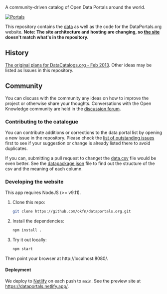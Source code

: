 A community-driven catalog of Open Data Portals around the world.

[![Portals](https://github.com/okfn/dataportals.org/actions/workflows/frictionless.yaml/badge.svg)](https://repository.frictionlessdata.io/pages/dashboard.html?user=okfn&repo=dataportals.org&flow=portals)

This repository contains the [data](data/README.md) as well as the code
for the DataPortals.org website. **Note: The site architecture and hosting are changing, so [the site](https://dataportals.org) doesn't match what's in the repository.**

## History

[The original plans for DataCatalogs.org - Feb 2013](https://docs.google.com/a/okfn.org/document/d/1MP1eaxUPir9msLt4rRwYqdupE3-qeLZAqFXRiXuvwkA/edit).
Other ideas may be listed as Issues in this repository.

## Community

You can discuss with the community any ideas on how to improve the
project or otherwise share your thoughts. Conversations with the Open
Knowledge community are held in the
[discussion forum](https://discuss.okfn.org/c/open-knowledge-labs/dataportals).

### Contributing to the catalogue

You can contribute additions or corrections to the data portal list by
opening a new issue in the repository. Please check the
[list of outstanding issues](https://github.com/okfn/dataportals.org/issues)
first to see if your suggestion or change is already listed there to
avoid duplicates.

If you can, submitting a pull request to changet the
[data.csv](https://github.com/okfn/dataportals.org/blob/main/data/portals.csv)
file would be even better. See the
[datapackage.json](https://github.com/okfn/dataportals.org/blob/main/data/datapackage.json)
file to find out the structure of the csv and the meaning of each column.

### Developing the website

This app requires NodeJS (>= v9.11).

1. Clone this repo:

   ```bash
   git clone https://github.com/okfn/dataportals.org.git
   ```

2. Install the dependencies:

   ```bash
   npm install .
   ```

3. Try it out locally:

   ```bash
   npm start
   ```

Then point your browser at http://localhost:8080/.

#### Deployment

We deploy to [Netlify](https://netlify.com/) on each push to `main`. See the preview site at https://dataportals.netlify.app/.
